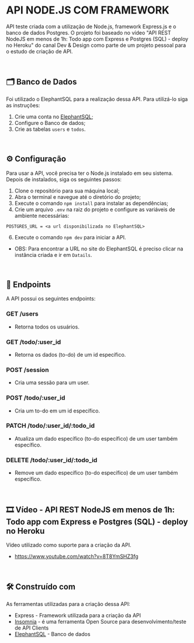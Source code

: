 # API NODE.JS COM FRAMEWORK
API teste criada com a utilização de Node.js, framework Express.js e o banco de dados Postgres. 
O projeto foi baseado no vídeo "API REST NodeJS em menos de 1h: Todo app com Express e Postgres (SQL) - deploy no Heroku" 
do canal Dev & Design como parte de um projeto pessoal para o estudo de criação de API.

&nbsp;

## :card_index_dividers: Banco de Dados
Foi utilizado o ElephantSQL para a realização dessa API. Para utilizá-lo siga as instruções:

1. Crie uma conta no [ElephantSQL](https://www.elephantsql.com/);
2. Configure o Banco de dados;
3. Crie as tabelas `users` e `todos`.

&nbsp;

## ⚙️ Configuração
Para usar a API, você precisa ter o Node.js instalado em seu sistema. Depois de instalados, siga os seguintes passos:

1. Clone o repositório para sua máquina local;
2. Abra o terminal e navegue até o diretório do projeto;
3. Execute o comando `npm install` para instalar as dependências;
4. Crie um arquivo `.env` na raiz do projeto e configure as variáveis de ambiente necessárias:
```
POSTGRES_URL = <a url disponibilizada no ElephantSQL>
```
6. Execute o comando `npm dev` para iniciar a API.

* OBS: Para encontrar a URL no site do ElephantSQL é preciso clicar na instância criada e ir em `Datails`.
 
&nbsp;
 
## 📌 Endpoints
A API possui os seguintes endpoints:

### GET /users
* Retorna todos os usuários.

### GET /todo/:user_id
* Retorna os dados (to-do) de um id específico.

### POST /session
* Cria uma sessão para um user.

### POST /todo/:user_id
* Cria um to-do em um id específico.

### PATCH /todo/:user_id/:todo_id
* Atualiza um dado específico (to-do específico) de um user também específico.

### DELETE /todo/:user_id/:todo_id
* Remove um dado específico (to-do específico) de um user também específico.

&nbsp;

## :film_strip: Vídeo - API REST NodeJS em menos de 1h: Todo app com Express e Postgres (SQL) - deploy no Heroku
Vídeo utilizado como suporte para a criação da API.

* https://www.youtube.com/watch?v=8T8YmSHZ3fg
 
&nbsp;

## 🛠️ Construído com
As ferramentas utilizadas para a criação dessa API:

* Express - Framework utilizada para a criação da API
* [Insomnia](https://insomnia.rest/download) -  é uma ferramenta Open Source para desenvolvimento/teste de API Clients
* [ElephantSQL](https://www.elephantsql.com/) - Banco de dados

